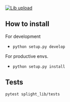 [![Lib upload](https://github.com/splightplatform/splight-lib/actions/workflows/libupload.yml/badge.svg)](https://github.com/splightplatform/splight-lib/actions/workflows/libupload.yml)

## How to install

For development

- `python setup.py develop`

For productive envs.

- `python setup.py install`

## Tests

```
pytest splight_lib/tests
```
